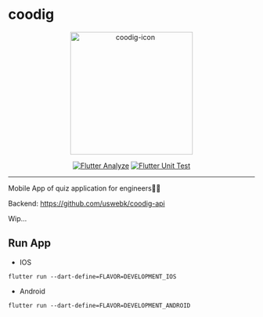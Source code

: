 # coodig

<div align="center"> 
<img width="250" alt="coodig-icon" src="https://github.com/uswebk/coodig-mobile/assets/50518919/4f473d5e-a722-41ac-a018-b080f05a10e3">

[![Flutter Analyze](https://github.com/uswebk/coodig-mobile/actions/workflows/analyze.yml/badge.svg)](https://github.com/uswebk/coodig-mobile/actions/workflows/analyze.yml)
[![Flutter Unit Test](https://github.com/uswebk/coodig-mobile/actions/workflows/unit_test.yml/badge.svg)](https://github.com/uswebk/coodig-mobile/actions/workflows/unit_test.yml)
</div> 

---
Mobile App of quiz application for engineers🧑‍💻

Backend: https://github.com/uswebk/coodig-api


Wip...

## Run App
* IOS
```
flutter run --dart-define=FLAVOR=DEVELOPMENT_IOS
```

* Android
```
flutter run --dart-define=FLAVOR=DEVELOPMENT_ANDROID
```
